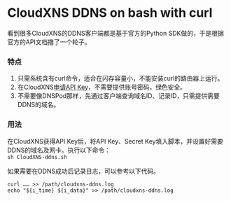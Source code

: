 # CloudXNS DDNS on bash with curl
看到很多CloudXNS的DDNS客户端都是基于官方的Python SDK做的，于是根据官方的API文档撸了一个轮子。

### 特点
1. 只需系统含有curl命令，适合在闪存容量小，不能安装curl的路由器上运行。
2. 在CloudXNS[申请API Key](https://www.cloudxns.net/AccountManage/apimanage.html)，不需要提供账号密码，绿色安全。
3. 不需要像DNSPod那样，先通过客户端查询域名ID、记录ID，只需提供需要DDNS的域名。

### 用法
在CloudXNS获得API Key后，将API Key、Secret Key填入脚本，并设置好需要DDNS的域名及网卡。执行以下命令：  
`sh CloudXNS-ddns.sh`

如果需要在DDNS成功后记录日志，可以参考以下代码。  
```
curl …… >> /path/cloudxns-ddns.log  
echo "${i_time} ${i_data}" >> /path/cloudxns-ddns.log
```
